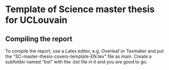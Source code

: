 # Template of Science master thesis for UCLouvain

## Compiling the report

To compile the report, use a Latex editor, e.g. Overleaf or Texmaker and put the "SC-master-thesis-covers-template-EN.tex" file as main.
Create a subfolder named "bst" with the .bst file in it and you are good to go.
